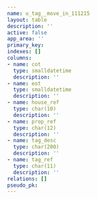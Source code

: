 ```yaml
---
name: u_tag__move_in_111215
layout: table
description: ''
active: false
app_area: ''
primary_key: 
indexes: []
columns:
- name: cot
  type: smalldatetime
  description: ''
- name: eot
  type: smalldatetime
  description: ''
- name: house_ref
  type: char(10)
  description: ''
- name: prop_ref
  type: char(12)
  description: ''
- name: tag_desc
  type: char(200)
  description: ''
- name: tag_ref
  type: char(11)
  description: ''
relations: []
pseudo_pk: 
---
```


